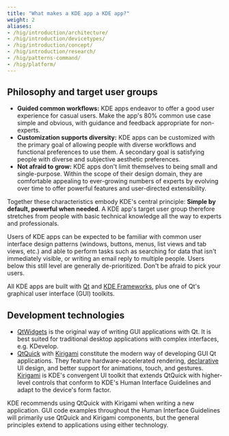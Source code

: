 ```yaml
---
title: "What makes a KDE app a KDE app?"
weight: 2
aliases:
- /hig/introduction/architecture/
- /hig/introduction/devicetypes/
- /hig/introduction/concept/
- /hig/introduction/research/
- /hig/patterns-command/
- /hig/platform/
---
```


## Philosophy and target user groups
- **Guided common workflows:** KDE apps endeavor to offer a good user experience for casual users. Make the app's 80% common use case simple and obvious, with guidance and feedback appropriate for non-experts.
- **Customization supports diversity:** KDE apps can be customized with the primary goal of allowing people with diverse workflows and functional preferences to use them. A secondary goal is satisfying people with diverse and subjective aesthetic preferences.
- **Not afraid to grow:** KDE apps don't limit themselves to being small and single-purpose. Within the scope of their design domain, they are comfortable appealing to ever-growing numbers of experts by evolving over time to offer powerful features and user-directed extensibility.

Together these characteristics embody KDE's central principle: **Simple by default, powerful when needed**. A KDE app's target user group therefore stretches from people with basic technical knowledge all the way to experts and professionals.

Users of KDE apps can be expected to be familiar with common user interface design patterns (windows, buttons, menus, list views and tab views, etc.) and able to perform tasks such as searching for data that isn't immediately visible, or writing an email reply to multiple people. Users below this still level are generally de-prioritized. Don't be afraid to pick your users.

All KDE apps are built with [Qt](https://www.qt.io/) and [KDE Frameworks](https://develop.kde.org/products/frameworks/), plus one of Qt's graphical user interface (GUI) toolkits.


## Development technologies
- [QtWidgets](http://doc.qt.io/qt-5/qtwidgets-index.html) is the original way of writing GUI applications with Qt. It is best suited for traditional desktop applications with complex interfaces, e.g. KDevelop.
- [QtQuick](https://wiki.qt.io/Introduction_to_Qt_Quick) with [Kirigami](https://develop.kde.org/docs/getting-started/kirigami/) constitute the modern way of developing GUI Qt applications. They feature hardware-accelerated rendering, [declarative](https://en.wikipedia.org/wiki/Declarative_programming) UI design, and better support for animations, touch, and gestures. [Kirigami](https://develop.kde.org/docs/getting-started/kirigami/) is KDE's convergent UI toolkit that extends QtQuick with higher-level controls that conform to KDE's Human Interface Guidelines and adapt to the device's form factor.

KDE recommends using QtQuick with Kirigami when writing a new application. GUI code examples throughout the Human Interface Guidelines will primarily use QtQuick and Kirigami components, but the general principles extend to applications using either technology.
